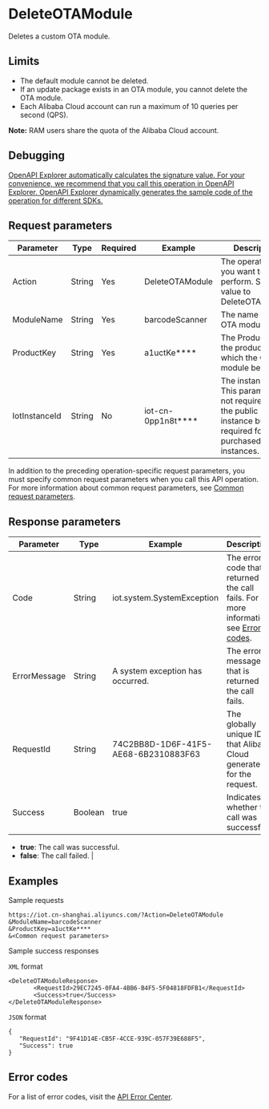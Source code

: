 # DeleteOTAModule

Deletes a custom OTA module.

## Limits

-   The default module cannot be deleted.
-   If an update package exists in an OTA module, you cannot delete the OTA module.
-   Each Alibaba Cloud account can run a maximum of 10 queries per second \(QPS\).

**Note:** RAM users share the quota of the Alibaba Cloud account.


## Debugging

[OpenAPI Explorer automatically calculates the signature value. For your convenience, we recommend that you call this operation in OpenAPI Explorer. OpenAPI Explorer dynamically generates the sample code of the operation for different SDKs.](https://api.aliyun.com/#product=Iot&api=DeleteOTAModule&type=RPC&version=2018-01-20)

## Request parameters

|Parameter|Type|Required|Example|Description|
|---------|----|--------|-------|-----------|
|Action|String|Yes|DeleteOTAModule|The operation that you want to perform. Set the value to DeleteOTAModule. |
|ModuleName|String|Yes|barcodeScanner|The name of the OTA module. |
|ProductKey|String|Yes|a1uctKe\*\*\*\*|The ProductKey of the product to which the OTA module belongs. |
|IotInstanceId|String|No|iot-cn-0pp1n8t\*\*\*\*|The instance ID. This parameter is not required for the public instance but required for your purchased instances. |

In addition to the preceding operation-specific request parameters, you must specify common request parameters when you call this API operation. For more information about common request parameters, see [Common request parameters](~~30561~~).

## Response parameters

|Parameter|Type|Example|Description|
|---------|----|-------|-----------|
|Code|String|iot.system.SystemException|The error code that is returned if the call fails. For more information, see [Error codes](~~87387~~). |
|ErrorMessage|String|A system exception has occurred.|The error message that is returned if the call fails. |
|RequestId|String|74C2BB8D-1D6F-41F5-AE68-6B2310883F63|The globally unique ID that Alibaba Cloud generated for the request. |
|Success|Boolean|true|Indicates whether the call was successful.

 -   **true**: The call was successful.
-   **false**: The call failed. |

## Examples

Sample requests

```
https://iot.cn-shanghai.aliyuncs.com/?Action=DeleteOTAModule
&ModuleName=barcodeScanner
&ProductKey=a1uctKe****
&<Common request parameters>
```

Sample success responses

`XML` format

```
<DeleteOTAModuleResponse>
       <RequestId>29EC7245-0FA4-4BB6-B4F5-5F04818FDFB1</RequestId>
       <Success>true</Success>
</DeleteOTAModuleResponse>
```

`JSON` format

```
{
   "RequestId": "9F41D14E-CB5F-4CCE-939C-057F39E688F5",
   "Success": true
}
```

## Error codes

For a list of error codes, visit the [API Error Center](https://error-center.alibabacloud.com/status/product/Iot).

